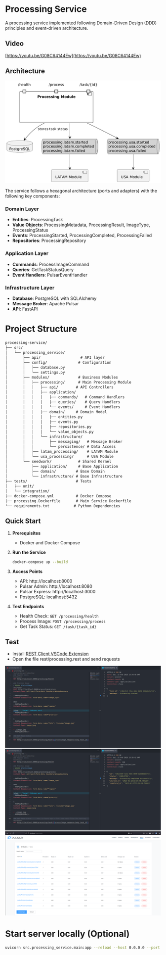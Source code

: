 # Processing Service

A processing service implemented following Domain-Driven Design (DDD) principles and event-driven architecture.

## Video
[https://youtu.be/G08C64144Ew](https://youtu.be/G08C64144Ew)

## Architecture

![alt text](docs/image-3.png)

The service follows a hexagonal architecture (ports and adapters) with the following key components:

### Domain Layer
- **Entities**: ProcessingTask
- **Value Objects**: ProcessingMetadata, ProcessingResult, ImageType, ProcessingStatus
- **Events**: ProcessingStarted, ProcessingCompleted, ProcessingFailed
- **Repositories**: ProcessingRepository

### Application Layer
- **Commands**: ProcessImageCommand
- **Queries**: GetTaskStatusQuery
- **Event Handlers**: PulsarEventHandler

### Infrastructure Layer
- **Database**: PostgreSQL with SQLAlchemy
- **Message Broker**: Apache Pulsar
- **API**: FastAPI

# Project Structure

```
processing-service/
├── src/
│   └── processing_service/
│       ├── api/                  # API layer
│       ├── config/              # Configuration
│       │   ├── database.py
│       │   └── settings.py
│       ├── modules/             # Business Modules
│       │   ├── processing/      # Main Processing Module
│       │   │   ├── api/        # API Controllers
│       │   │   ├── application/
│       │   │   │   ├── commands/   # Command Handlers
│       │   │   │   ├── queries/    # Query Handlers
│       │   │   │   └── events/     # Event Handlers
│       │   │   ├── domain/     # Domain Model
│       │   │   │   ├── entities.py
│       │   │   │   ├── events.py
│       │   │   │   ├── repositories.py
│       │   │   │   └── value_objects.py
│       │   │   └── infrastructure/
│       │   │       ├── messaging/   # Message Broker
│       │   │       └── persistence/ # Data Access
│       │   ├── latam_processing/    # LATAM Module
│       │   └── usa_processing/      # USA Module
│       └── seedwork/            # Shared Kernel
│           ├── application/     # Base Application
│           ├── domain/         # Base Domain
│           └── infrastructure/ # Base Infrastructure
├── tests/                      # Tests
│   ├── unit/
│   └── integration/
├── docker-compose.yml          # Docker Compose
├── processing.Dockerfile       # Main Service Dockerfile
└── requirements.txt           # Python Dependencies
```

## Quick Start

1. **Prerequisites**
   - Docker and Docker Compose

2. **Run the Service**
   ```bash
   docker-compose up --build
   ```

3. **Access Points**
   - API: http://localhost:8000
   - Pulsar Admin: http://localhost:8080
   - Pulsar Express: http://localhost:3000
   - PostgreSQL: localhost:5432

4. **Test Endpoints**
   - Health Check: `GET /processing/health`
   - Process Image: `POST /processing/process`
   - Get Task Status: `GET /task/{task_id}`
  
## Test

- Install [REST Client VSCode Extension](https://marketplace.visualstudio.com/items?itemName=humao.rest-client)
- Open the file rest/processing.rest and send requests

![alt text](docs/image.png)
![alt text](docs/image-1.png)
![alt text](docs/image-2.png)

# Start server locally (Optional)

```sh
uvicorn src.processing_service.main:app --reload --host 0.0.0.0 --port 8000
```